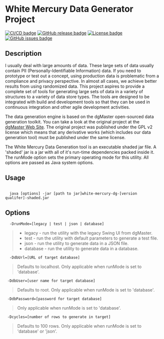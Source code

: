 White Mercury Data Generator Project
====================================

[![CI/CD badge](https://github.com/tspauld98/white-mercury-dg/actions/workflows/gradle-build-on-push-or-pr.yml/badge.svg)](https://github.com/tspauld98/white-mercury-dg/actions/workflows/gradle-build-on-push-or-pr.yml)
[![GitHub release badge](https://img.shields.io/github/v/release/tspauld98/white-mercury-dg)](https://github.com/tspauld98/white-mercury-dg/releases/latest)
[![License badge](https://img.shields.io/github/license/tspauld98/white-mercury-dg)](https://www.gnu.org/licenses/old-licenses/gpl-2.0.en.html)
[![GitHub issues badge](https://img.shields.io/github/issues/tspauld98/white-mercury-dg.svg)](https://github.com/tspauld98/white-mercury-dg/issues)

Description
-----------

I usually deal with large amounts of data.  These large sets of data usually contain PII (Personally-Identifiable Information) data.  If you need to prototype or test out a concept, using production data is problematic from a compliance and privacy perspective.  In almost all cases, we achieve better results from using randomized data.  This project aspires to provide a complete set of tools for generating large sets of data in a variety of structures to a variety of data store types.  The tools are designed to be integrated with build and development tools so that they can be used in continuous integration and other agile development activities.

The data generation engine is based on the dgMaster open-sourced data generation toolkit.  You can take a look at the original project at the [dgMaster Web Site](http://dgmaster.sourceforge.net/).  The original project was published under the GPL v2 license which means that any derivative works (which includes our data generation tool) must be published under the same license.

The White Mercury Data Generation tool is an executable shaded jar file.  A 'shaded' jar is a jar with all of it's run-time dependencies packed inside it.  The runMode option sets the primary operating mode for this utility.  All options are passed as Java system options.

Usage
-----

``` shell

  java [options] -jar [path to jar]white-mercury-dg-[version qualifer]-shaded.jar

```

Options
-------

 ```shell
   -DrunMode=[legacy | test | json | database]
 ```

  >* legacy - run the utility with the legacy Swing UI from dgMaster.
  >* test - run the utility with default parameters to generate a test file.
  >* json - run the utility to generate data in a JSON file.
  >* database - run the utility to generate data in a database.

 ```shell
   -DdbUrl=[URL of target database]
```

  >Defaults to localhost.  Only applicable when runMode is set to 'database'.

 ```shell
  -DdbUser=[user name for target database]
```

  >Defaults to root.  Only applicable when runMode is set to 'database'.

 ```shell
  -DdbPassword=[password for target database]
```

  >Only applicable when runMode is set to 'database'.

 ```shell
  -Dcycles=[number of rows to generate in target]
```

  >Defaults to 100 rows.  Only applicable when runMode is set to 'database' or 'json'.
